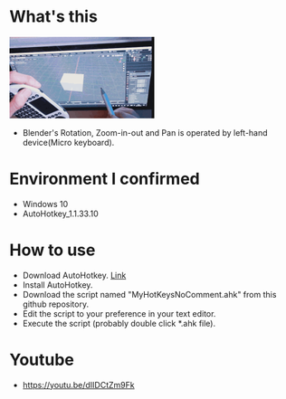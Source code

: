# What's this

![image](images/preview.gif)

- Blender's Rotation, Zoom-in-out and  Pan is operated by left-hand device(Micro keyboard).

# Environment I confirmed

- Windows 10
- AutoHotkey_1.1.33.10

# How to use

- Download AutoHotkey. [Link](https://www.autohotkey.com/)
- Install AutoHotkey.
- Download the script named "MyHotKeysNoComment.ahk" from this github repository.
- Edit the script to your preference in your text editor.
- Execute the script (probably double click *.ahk file).

# Youtube

- https://youtu.be/dIIDCtZm9Fk
